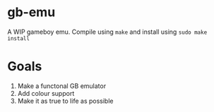 # gb-emu
A WIP gameboy emu. Compile using `make` and install using `sudo make install`

# Goals

1. Make a functonal GB emulator
2. Add colour support
3. Make it as true to life as possible
